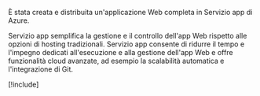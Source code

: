 È stata creata e distribuita un'applicazione Web completa in Servizio app di Azure.

Servizio app semplifica la gestione e il controllo dell'app Web rispetto alle opzioni di hosting tradizionali. Servizio app consente di ridurre il tempo e l'impegno dedicati all'esecuzione e alla gestione dell'app Web e offre funzionalità cloud avanzate, ad esempio la scalabilità automatica e l'integrazione di Git.

[!include[](../../../includes/azure-sandbox-cleanup.md)]